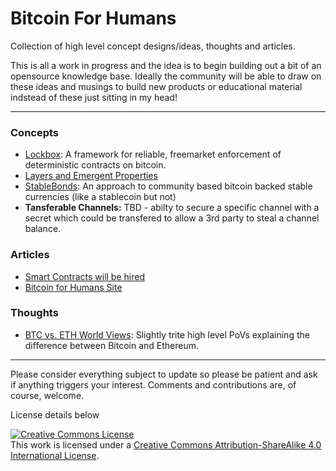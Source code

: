 # Bitcoin For Humans

Collection of high level concept designs/ideas, thoughts and articles.  

This is all a work in progress and the idea is to begin building out a bit of an opensource knowledge base.  Ideally the community will be able to draw on these ideas and musings to build new products or educational material indstead of these just sitting in my head!

---

### Concepts

* [Lockbox](lockbox/Lockbox.md): A framework for reliable, freemarket enforcement of deterministic contracts on bitcoin.
* [Layers and Emergent Properties](bitcoincake.md)
* [StableBonds](StableBonds.md): An approach to community based bitcoin backed stable currencies (like a stablecoin but not)
* **Tansferable Channels:** TBD - abilty to secure a specific channel with a secret which could be transfered to allow a 3rd party to steal a channel balance. 

### Articles

* [Smart Contracts will be hired](HireSmartContracts.md)
* [Bitcoin for Humans Site](https://bitcoinforhumans.com)

### Thoughts

* [BTC vs. ETH World Views](worldview.md): Slightly trite high level PoVs explaining the difference between Bitcoin and Ethereum.

---

Please consider everything subject to update so please be patient and ask if anything triggers your interest. Comments and contributions are, of course, welcome.

License details below

<a rel="license" href="http://creativecommons.org/licenses/by-sa/4.0/"><img alt="Creative Commons License" style="border-width:0" src="https://i.creativecommons.org/l/by-sa/4.0/88x31.png" /></a><br />This work is licensed under a <a rel="license" href="http://creativecommons.org/licenses/by-sa/4.0/">Creative Commons Attribution-ShareAlike 4.0 International License</a>.
